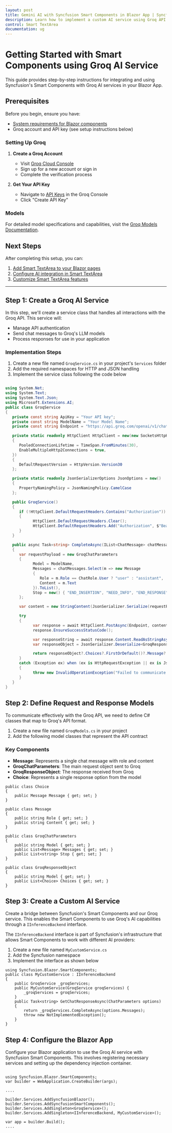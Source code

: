 ```yaml
---
layout: post
title: Gemini AI with Syncfusion Smart Components in Blazor App | Syncfusion
description: Learn how to implement a custom AI service using Groq API with Syncfusion Smart Components in a Blazor App.
control: Smart TextArea
documentation: ug
---
```


# Getting Started with Smart Components using Groq AI Service

This guide provides step-by-step instructions for integrating and using Syncfusion's Smart Components with Groq AI services in your Blazor App. 

## Prerequisites

Before you begin, ensure you have:

* [System requirements for Blazor components](https://blazor.syncfusion.com/documentation/system-requirements)
* Groq account and API key (see setup instructions below)

### Setting Up Groq

1. **Create a Groq Account**
   * Visit [Groq Cloud Console](https://console.groq.com)
   * Sign up for a new account or sign in
   * Complete the verification process

2. **Get Your API Key**
   * Navigate to [API Keys](https://console.groq.com/keys) in the Groq Console
   * Click "Create API Key"

### Models

For detailed model specifications and capabilities, visit the [Groq Models Documentation](https://console.groq.com/docs/models).

## Next Steps

After completing this setup, you can:

1. [Add Smart TextArea to your Blazor pages](https://blazor.syncfusion.com/documentation/smart-textarea/getting-started)
2. [Configure AI integration in Smart TextArea](https://blazor.syncfusion.com/documentation/smart-textarea/ai-integration)
3. [Customize Smart TextArea features](https://blazor.syncfusion.com/documentation/smart-textarea/customization)

---

## Step 1: Create a Groq AI Service

In this step, we'll create a service class that handles all interactions with the Groq API. This service will:

* Manage API authentication
* Send chat messages to Groq's LLM models
* Process responses for use in your application

### Implementation Steps

1. Create a new file named `GroqService.cs` in your project's `Services` folder
2. Add the required namespaces for HTTP and JSON handling
3. Implement the service class following the code below


```csharp

using System.Net;
using System.Text;
using System.Text.Json;
using Microsoft.Extensions.AI;
public class GroqService
{
   private const string ApiKey = "Your API key";
   private const string ModelName = "Your Model Name";
   private const string Endpoint = "https://api.groq.com/openai/v1/chat/completions";

   private static readonly HttpClient HttpClient = new(new SocketsHttpHandler
   {
      PooledConnectionLifetime = TimeSpan.FromMinutes(30),
      EnableMultipleHttp2Connections = true,
   })
   {
      DefaultRequestVersion = HttpVersion.Version30
   };

   private static readonly JsonSerializerOptions JsonOptions = new()
   {
      PropertyNamingPolicy = JsonNamingPolicy.CamelCase
   };

   public GroqService()
   {
      if (!HttpClient.DefaultRequestHeaders.Contains("Authorization"))
      {
            HttpClient.DefaultRequestHeaders.Clear();
            HttpClient.DefaultRequestHeaders.Add("Authorization", $"Bearer {ApiKey}");
      }
   }

   public async Task<string> CompleteAsync(IList<ChatMessage> chatMessages)
   {
      var requestPayload = new GroqChatParameters
      {
            Model = ModelName,
            Messages = chatMessages.Select(m => new Message
            {
               Role = m.Role == ChatRole.User ? "user" : "assistant",
               Content = m.Text
            }).ToList(),
            Stop = new() { "END_INSERTION", "NEED_INFO", "END_RESPONSE" }
      };

      var content = new StringContent(JsonSerializer.Serialize(requestPayload, JsonOptions), Encoding.UTF8, "application/json");

      try
      {
            var response = await HttpClient.PostAsync(Endpoint, content);
            response.EnsureSuccessStatusCode();

            var responseString = await response.Content.ReadAsStringAsync();
            var responseObject = JsonSerializer.Deserialize<GroqResponseObject>(responseString, JsonOptions);

            return responseObject?.Choices?.FirstOrDefault()?.Message?.Content ?? "No response from model.";
      }
      catch (Exception ex) when (ex is HttpRequestException || ex is JsonException)
      {
            throw new InvalidOperationException("Failed to communicate with Groq API.", ex);
      }
   }
}


```

## Step 2: Define Request and Response Models

To communicate effectively with the Groq API, we need to define C# classes that map to Groq's API format. 

1. Create a new file named `GroqModels.cs` in your project
2. Add the following model classes that represent the API contract

### Key Components

* **Message**: Represents a single chat message with role and content
* **GroqChatParameters**: The main request object sent to Groq
* **GroqResponseObject**: The response received from Groq
* **Choice**: Represents a single response option from the model

```CSharp
public class Choice
{
    public Message Message { get; set; }
}

public class Message
{
    public string Role { get; set; }
    public string Content { get; set; }
}

public class GroqChatParameters
{
    public string Model { get; set; }
    public List<Message> Messages { get; set; }
    public List<string> Stop { get; set; }
}

public class GroqResponseObject
{
    public string Model { get; set; }
    public List<Choice> Choices { get; set; }
}
```

## Step 3: Create a Custom AI Service

Create a bridge between Syncfusion's Smart Components and our Groq service. This enables the Smart Components to use Groq's AI capabilities through a `IInferenceBackend` interface.

The `IInferenceBackend` interface is part of Syncfusion's infrastructure that allows Smart Components to work with different AI providers:

1. Create a new file named `MyCustomService.cs` 
2. Add the Syncfusion namespace
3. Implement the interface as shown below


```CSharp
using Syncfusion.Blazor.SmartComponents;
public class MyCustomService : IInferenceBackend
{
    public GroqService _groqServices;
    public MyCustomService(GroqService groqServices) {
        _groqServices = groqServices;
    }
    public Task<string> GetChatResponseAsync(ChatParameters options)
    {
        return _groqServices.CompleteAsync(options.Messages);
        throw new NotImplementedException();
    }
}
```

## Step 4: Configure the Blazor App

Configure your Blazor application to use the Groq AI service with Syncfusion Smart Components. This involves registering necessary services and setting up the dependency injection container.

```CSharp

using Syncfusion.Blazor.SmartComponents;
var builder = WebApplication.CreateBuilder(args);

....

builder.Services.AddSyncfusionBlazor();
builder.Services.AddSyncfusionSmartComponents();
builder.Services.AddSingleton<GroqService>();
builder.Services.AddSingleton<IInferenceBackend, MyCustomService>();

var app = builder.Build();
....

```

